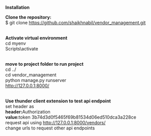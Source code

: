 **Installation**<br>

**Clone the repository:**<br>
$ git clone https://github.com/shaikhnabil/vendor_management.git<br><br>

**Activate virtual environment**<br>
cd myenv <br>
Scripts\activate <br><br>

**move to project folder to run project**<br>
cd ../<br>
cd vendor_management<br>
python manage.py runserver<br>
http://127.0.0.1:8000/<br><br>

**Use thunder client extension to test api endpoint**<br>
set header as <br><b>header:</b>Authorization <br><b>value:</b>token 3b74d3d0f5465f69b81534d06ed510dca3a228ce<br>
request api using http://127.0.0.1:8000/vendors/ <br>
change urls to request other api endpoints<br>
